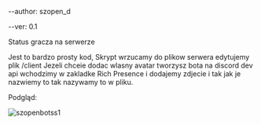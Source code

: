 --author: szopen_d

--ver: 0.1

Status gracza na serwerze 

Jest to bardzo prosty kod, Skrypt wrzucamy do plikow serwera edytujemy plik /client 
Jezeli chceie dodac wlasny avatar tworzysz bota na discord dev api wchodzimy w zakladke Rich Presence i dodajemy zdjecie
i tak jak je nazwiemy to tak nazywamy to w pliku.




Podgląd:

![szopenbotss1](https://user-images.githubusercontent.com/109073610/191238079-b03a4da2-830b-4af9-bf0a-de9feaf48614.png)
